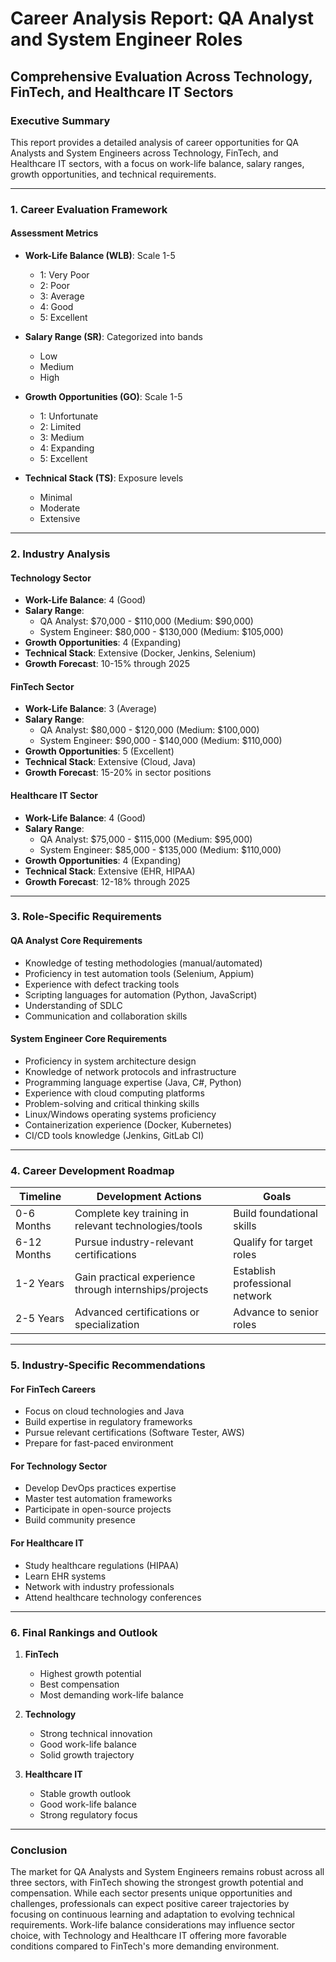 # Career Analysis Report: QA Analyst and System Engineer Roles
## Comprehensive Evaluation Across Technology, FinTech, and Healthcare IT Sectors

### Executive Summary
This report provides a detailed analysis of career opportunities for QA Analysts and System Engineers across Technology, FinTech, and Healthcare IT sectors, with a focus on work-life balance, salary ranges, growth opportunities, and technical requirements.

---

### 1. Career Evaluation Framework 

#### Assessment Metrics
- **Work-Life Balance (WLB)**: Scale 1-5
  - 1: Very Poor
  - 2: Poor
  - 3: Average
  - 4: Good
  - 5: Excellent

- **Salary Range (SR)**: Categorized into bands
  - Low
  - Medium
  - High

- **Growth Opportunities (GO)**: Scale 1-5
  - 1: Unfortunate
  - 2: Limited
  - 3: Medium
  - 4: Expanding
  - 5: Excellent

- **Technical Stack (TS)**: Exposure levels
  - Minimal
  - Moderate
  - Extensive

---

### 2. Industry Analysis

#### Technology Sector
- **Work-Life Balance**: 4 (Good)
- **Salary Range**: 
  - QA Analyst: $70,000 - $110,000 (Medium: $90,000)
  - System Engineer: $80,000 - $130,000 (Medium: $105,000)
- **Growth Opportunities**: 4 (Expanding)
- **Technical Stack**: Extensive (Docker, Jenkins, Selenium)
- **Growth Forecast**: 10-15% through 2025

#### FinTech Sector
- **Work-Life Balance**: 3 (Average)
- **Salary Range**:
  - QA Analyst: $80,000 - $120,000 (Medium: $100,000)
  - System Engineer: $90,000 - $140,000 (Medium: $110,000)
- **Growth Opportunities**: 5 (Excellent)
- **Technical Stack**: Extensive (Cloud, Java)
- **Growth Forecast**: 15-20% in sector positions

#### Healthcare IT Sector
- **Work-Life Balance**: 4 (Good)
- **Salary Range**:
  - QA Analyst: $75,000 - $115,000 (Medium: $95,000)
  - System Engineer: $85,000 - $135,000 (Medium: $110,000)
- **Growth Opportunities**: 4 (Expanding)
- **Technical Stack**: Extensive (EHR, HIPAA)
- **Growth Forecast**: 12-18% through 2025

---

### 3. Role-Specific Requirements

#### QA Analyst Core Requirements
- Knowledge of testing methodologies (manual/automated)
- Proficiency in test automation tools (Selenium, Appium)
- Experience with defect tracking tools
- Scripting languages for automation (Python, JavaScript)
- Understanding of SDLC
- Communication and collaboration skills

#### System Engineer Core Requirements
- Proficiency in system architecture design
- Knowledge of network protocols and infrastructure
- Programming language expertise (Java, C#, Python)
- Experience with cloud computing platforms
- Problem-solving and critical thinking skills
- Linux/Windows operating systems proficiency
- Containerization experience (Docker, Kubernetes)
- CI/CD tools knowledge (Jenkins, GitLab CI)

---

### 4. Career Development Roadmap

| Timeline | Development Actions | Goals |
|----------|-------------------|-------|
| 0-6 Months | Complete key training in relevant technologies/tools | Build foundational skills |
| 6-12 Months | Pursue industry-relevant certifications | Qualify for target roles |
| 1-2 Years | Gain practical experience through internships/projects | Establish professional network |
| 2-5 Years | Advanced certifications or specialization | Advance to senior roles |

---

### 5. Industry-Specific Recommendations

#### For FinTech Careers
- Focus on cloud technologies and Java
- Build expertise in regulatory frameworks
- Pursue relevant certifications (Software Tester, AWS)
- Prepare for fast-paced environment

#### For Technology Sector
- Develop DevOps practices expertise
- Master test automation frameworks
- Participate in open-source projects
- Build community presence

#### For Healthcare IT
- Study healthcare regulations (HIPAA)
- Learn EHR systems
- Network with industry professionals
- Attend healthcare technology conferences

---

### 6. Final Rankings and Outlook

1. **FinTech**
   - Highest growth potential
   - Best compensation
   - Most demanding work-life balance

2. **Technology**
   - Strong technical innovation
   - Good work-life balance
   - Solid growth trajectory

3. **Healthcare IT**
   - Stable growth outlook
   - Good work-life balance
   - Strong regulatory focus

---

### Conclusion
The market for QA Analysts and System Engineers remains robust across all three sectors, with FinTech showing the strongest growth potential and compensation. While each sector presents unique opportunities and challenges, professionals can expect positive career trajectories by focusing on continuous learning and adaptation to evolving technical requirements. Work-life balance considerations may influence sector choice, with Technology and Healthcare IT offering more favorable conditions compared to FinTech's more demanding environment.
